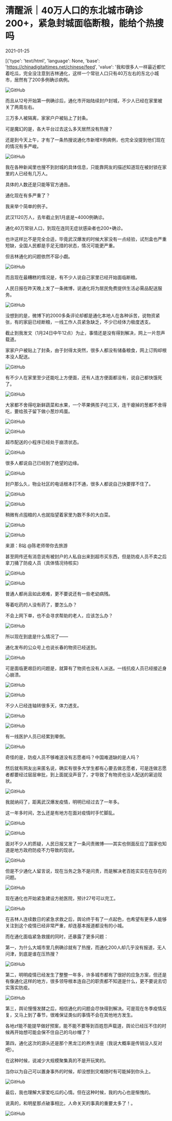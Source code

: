 # 清醒派｜40万人口的东北城市确诊200+，紧急封城面临断粮，能给个热搜吗

2021-01-25

[{'type': 'text/html', 'language': None, 'base': 'https://chinadigitaltimes.net/chinese/feed', 'value': '我和很多人一样最近都忙着吃瓜，完全没注意到吉林通化，这样一个常驻人口只有40万左右的东北小城市，居然有了200多例确诊病例。

![GitHub](https://chinadigitaltimes.net/chinese/files/2021/01/post-661971-600e6ad8b9ba6.png)

而且从12号开始第一例确诊后，通化市开始陆续封户封城，不少人已经在家里被关了两周左右。

三万多人被隔离，家家户户被贴上了封条。

可是魔幻的是，各大平台过去这么多天居然没有热搜？

还是到今天上午，才有了一条热搜说通化市新增X例病例，也完全没提到他们现在的情况有多严峻。

![GitHub](https://chinadigitaltimes.net/chinese/files/2021/01/post-661971-600e6adb12af0.png)

我在各种新闻里也搜不到封城的具体信息，只能靠网友的描述知道现在被封锁在家里的人已经有几万人。

具体的人数还是只能等官方通告。

通化现在有多严重了？

我来举个简单的例子。

武汉1120万人，去年截止到1月底是~4000例确诊。

通化40万常驻人口，到现在连同无症状感染者也200+确诊。

也许这样比不是完全合适，毕竟武汉爆发的时候大家没有一点经验，试剂盒也严重短缺，全国人民都是手足无措的状态，情况可能更严重。

但吉林通化的问题依然不容小觑。

![GitHub](https://chinadigitaltimes.net/chinese/files/2021/01/post-661971-600e6addb7816.png)

而且现在最糟糕的情况是，有不少人说自己家里已经开始面临断粮。

人民日报在昨天晚上发了一条微博，说通化将为居民免费提供生活必需品配送服务。

![GitHub](https://chinadigitaltimes.net/chinese/files/2021/01/post-661971-600e6ae00ed8d.png)

没想到的是，微博下的2000多条评论却都是通化本地人在各种诉苦，说物资紧张，有的家庭已经断粮，一线工作人员紧急缺乏，不少已经体力极度透支。

截止到我发文（1月24日中午12点）为止，事情还是没有得到解决，网上一片怨声载道。

家家户户被贴上了封条，由于封得太突然，很多人都没有储备粮食，网上订购却根本没人配送。

![GitHub](https://chinadigitaltimes.net/chinese/files/2021/01/post-661971-600e6ae1aefd8.png)

有不少人在家里至少还能吃上方便面，还有人连方便面都没有，说自己都快饿死了。

![GitHub](https://chinadigitaltimes.net/chinese/files/2021/01/post-661971-600e6ae46d1a9.png)

大家都不舍得吃新鲜蔬菜和水果，一个苹果俩孩子吃三天，连干瘪掉的葱都不舍得吃，要给孩子留下做小葱炒鸡蛋。

![GitHub](https://chinadigitaltimes.net/chinese/files/2021/01/post-661971-600e6ae616e7d.png)

![GitHub](https://chinadigitaltimes.net/chinese/files/2021/01/post-661971-600e6ae8ea342.png)

超市配送的小程序已经处于崩溃状态。

![GitHub](https://chinadigitaltimes.net/chinese/files/2021/01/post-661971-600e6aeb77323.png)

很多人都说自己已经到了绝望的边缘。

![GitHub](https://chinadigitaltimes.net/chinese/files/2021/01/post-661971-600e6aed22b1d.png)

封户那么久，物业社区的电话根本打不通，很多人都说自己快要撑不住了。

![GitHub](https://chinadigitaltimes.net/chinese/files/2021/01/post-661971-600e6aeec1c40.png)

![GitHub](https://chinadigitaltimes.net/chinese/files/2021/01/post-661971-600e6af102177.png)

稍微有点囤粮的人也就指望着家里为数不多的大白菜。

![GitHub](https://chinadigitaltimes.net/chinese/files/2021/01/post-661971-600e6af471dc2.png)

![GitHub](https://chinadigitaltimes.net/chinese/files/2021/01/post-661971-600e6af805eae.png)

来源：B站 @陈老师带你去旅游

甚至网传还有消息说有被封户的人私自出来到超市买东西，但是防疫人员不卖之后拿刀捅了防疫人员（具体情况待核实)

![GitHub](https://chinadigitaltimes.net/chinese/files/2021/01/post-661971-600e6af9a33d8.png)

![GitHub](https://chinadigitaltimes.net/chinese/files/2021/01/post-661971-600e6afd2f036.png)

普通人都尚且如此艰难，更不要说还有一些老幼病残。

等着吃药的人没有药了，要怎么办？

不会上网下单，也不会寻求帮助的老人，应该怎么办？

![GitHub](https://chinadigitaltimes.net/chinese/files/2021/01/post-661971-600e6b000aa35.png)

所以现在到底是什么情况了——

通化发布的公众号上也说长春的物资已经送到。

![GitHub](https://chinadigitaltimes.net/chinese/files/2021/01/post-661971-600e6b02a463c.png)

可是面临更艰巨的问题是，就算有了物资也没有人派送。一线抗疫人员已经接近身心崩溃。

![GitHub](https://chinadigitaltimes.net/chinese/files/2021/01/post-661971-600e6b0450160.png)

![GitHub](https://chinadigitaltimes.net/chinese/files/2021/01/post-661971-600e6b05f0588.png)

不少人已经连轴转很多天，体力透支。

![GitHub](https://chinadigitaltimes.net/chinese/files/2021/01/post-661971-600e6b084c658.png)

![GitHub](https://chinadigitaltimes.net/chinese/files/2021/01/post-661971-600e6b0a9838a.png)

有一线医护人员已经累到晕倒。

![GitHub](https://chinadigitaltimes.net/chinese/files/2021/01/post-661971-600e6b0d3005a.png)

奇怪的是，防疫人员不够难道没有志愿者吗？中国难道缺的是人吗？

然后就有网友出来匿名说，确实有很多大学生都有心要去做志愿者，可是连做志愿者都要经过层层审批，到上面就没声音了，才导致了有物资也没人配送的窘迫现状。

![GitHub](https://chinadigitaltimes.net/chinese/files/2021/01/post-661971-600e6b0f279f1.png)

我就纳闷了，距离武汉爆发疫情，明明已经过去了一年多。

这一年多时间，怎么还是有地方在面对疫情时手忙脚乱。

![GitHub](https://chinadigitaltimes.net/chinese/files/2021/01/post-661971-600e6b1121663.png)

![GitHub](https://chinadigitaltimes.net/chinese/files/2021/01/post-661971-600e6b1458415.png)

面对不少人的质疑，人民日报又发了一条问责微博——其实也侧面反应了国家也知道是地方政府防疫不力导致的现状。

![GitHub](https://chinadigitaltimes.net/chinese/files/2021/01/post-661971-600e6b1757053.png)

但是不少通化人留言说，现在当务之急不是问责，而是解决老百姓实实在在存在的问题。

![GitHub](https://chinadigitaltimes.net/chinese/files/2021/01/post-661971-600e6b19022e7.png)

现在通化也开始紧急建设方舱医院，预计27号可以完工。

![GitHub](https://chinadigitaltimes.net/chinese/files/2021/01/post-661971-600e6b1b94f6a.png)

在吉林人连续数日的紧急求救之后，舆论终于有了一点起色，也希望有更多人能够关注到这个疫情已经非常严重，却连基本报道都没有的小城。

而在通化面临紧急救援的同时，还暴露了更多问题：

第一，为什么大城市里几例确诊就有了热搜，而通化200人却几乎没有报道，无人问津，到底是谁在压热搜？

![GitHub](https://chinadigitaltimes.net/chinese/files/2021/01/post-661971-600e6b1d8ddb0.png)

第二，明明疫情已经发生了整整一年多，许多城市都有了很好的应急方案，但还是有像通化这样的地方，很多领导根本连自己的职责都不知道是什么，更不要说去切实落实防疫。

![GitHub](https://chinadigitaltimes.net/chinese/files/2021/01/post-661971-600e6b1fdc111.)

第三，舆论慢慢发酵之后，相信通化的问题会尽快得到解决。可是现在冬季疫情反复，又马上到了春节，很难保证类似的事情不会在其他地方发生。

各地zf能不能提早做好预案，能不能不要等到百姓怨声载道，舆论已经压不住的时候再开始想可能会保不住自己的乌纱帽了？

第四，通化这次的源头还是那个黑龙江的养生讲座（我说大概率是传销没人反对吧）。

在这种时候，说减少大规模聚集真的不是开玩笑的。

当你以为自己可以置身事外的时候，却没想到灾难随时有可能掉到你头上。

![GitHub](https://chinadigitaltimes.net/chinese/files/2021/01/post-661971-600e6b21d4b59.png)

最后，我也理解大家爱吃瓜的心情。但在这种时候，我的内心也是惭愧的。

说真的，和明星那点破事相比，人命关天的事真的重要太多了！。

![GitHub](https://chinadigitaltimes.net/chinese/files/2021/01/post-661971-600e6b237ddb6.png)

